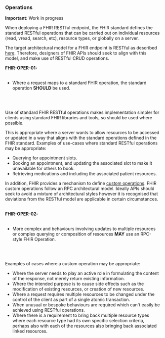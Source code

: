 ### Operations

 <div markdown="span" class="alert alert-warning" role="alert"><i class="fa fa-warning"></i><b> Important:</b> Work in progress</div>
 
When deploying a FHIR RESTful endpoint, the FHIR standard defines the standard RESTful operations that can be carried out on individual resources (read, vread, search, etc), resource types, or globally on a server.

The target architectural model for a FHIR endpoint is RESTful as described [here](https://www.hl7.org/fhir/http.html). Therefore, designers of FHIR APIs should seek to align with this model, and make use of RESTful CRUD operations.

<div markdown="span" class="alert alert-warning" role="alert"><i class="fa fa-warning"></i><b> FHIR-OPER-01:</b>

<br/>
<br/>

- Where a request maps to a standard FHIR operation, the standard operation <b>SHOULD</b> be used.

<br/>
<br/>

Use of standard FHIR RESTful operations makes implementation simpler for clients using standard FHIR libraries and tools, so should be used where possible.

This is appropriate where a server wants to allow resources to be accessed or updated in a way that aligns with the standard operations defined in the FHIR standard. Examples of use-cases where standard RESTful operations may be appropriate:

- Querying for appointment slots.
- Booking an appointment, and updating the associated slot to make it unavailable for others to book.
- Retrieving medications and including the associated patient resources.

In addition, FHIR provides a mechanism to define [custom operations](https://www.hl7.org/fhir/operations.html). FHIR custom operations follow an RPC architectural model. Ideally APIs should seek to avoid a mixture of architectural styles however it is recognised that deviations from the RESTful model are applicable in certain circumstances.
</div>
<br/>

<div markdown="span" class="alert alert-warning" role="alert"><i class="fa fa-warning"></i><b> FHIR-OPER-02:</b>

<br/>
<br/>

- More complex and behaviours involving updates to multiple resources or complex querying or composition of resources <b>MAY</b> use an RPC-style FHIR Operation.

<br/>
<br/>

Examples of cases where a custom operation may be appropriate:
<br/>

 - Where the server needs to play an active role in formulating the content of the response, not merely return existing information.
 - Where the intended purpose is to cause side effects such as the modification of existing resources, or creation of new resources.
 - Where a request requires multiple resources to be changed under the control of the client as part of a single atomic transaction.
 - When unusual or bespoke behaviours are required which can't easily be achieved using RESTful operations.
 - Where there is a requirement to bring back multiple resource types where each resource type had its own specific selection criteria, perhaps also with each of the resources also bringing back associated linked resources.
 
</div>
